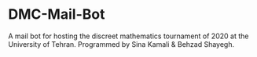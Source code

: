 # DMC-Mail-Bot
A mail bot for hosting the discreet mathematics tournament of 2020 at the University of Tehran. Programmed by Sina Kamali &amp; Behzad Shayegh.
